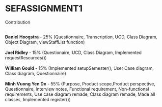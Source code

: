 # SEFASSIGNMENT1

Contribution <br><br>

<b>Daniel Hoogstra</b> - 25% (Questionnaire, Transcription, UCD, Class Diagram, Object Diagram, viewStaffList function)<br><br>
<b>Joel Ridley</b> - 15% (Questionaire, UCD, Class Diagram, Implemented requestResources())<br><br>
<b>William Gould</b> - 15% (Implemented setupSemester(), User Case diagram, Class diagram, Questionnaire)<br><br>
<b>Minh Vuong Yen Do</b> -  55% (Purpose, Product scope,Product perspective, Questionnaire, Interview notes, Functional requirement, Non-functional requirements, Use case diagram remade, Class diagram remade, Made all classes, Implemented register())
